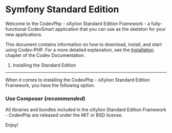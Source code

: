 Symfony Standard Edition
========================

Welcome to the CodevPhp - oXylion Standard Edition Framework - a fully-functional CodevSmart
application that you can use as the skeleton for your new applications.

This document contains information on how to download, install, and start
using Codev-PHP. For a more detailed explanation, see the [Installation][1]
chapter of the Codev Documentation.

1) Installing the Standard Edition
----------------------------------

When it comes to installing the CodevPhp - oXylion Standard Edition Framework,
you have the following option.

### Use Composer (*recommended*)

All libraries and bundles included in the oXylion Standard Edition Framework - CodevPhp
are released under the MIT or BSD license.

Enjoy!

[1]:  http://getcomposer.org/
[2]:  http://github.com/oXylion/framework-php/tree/scarlet-berry